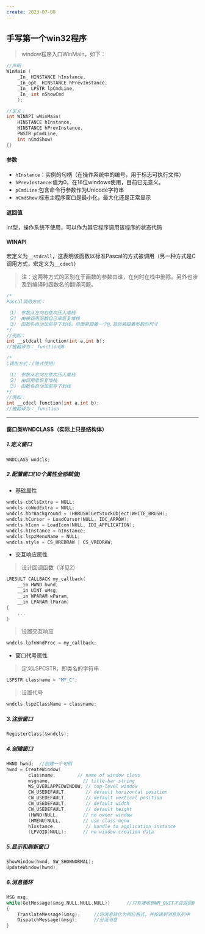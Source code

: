 ```yaml
---
create: 2023-07-08
---
```

## 手写第一个win32程序

> window程序入口WinMain，如下：

```C++
//声明
WinMain (
    _In_ HINSTANCE hInstance,
    _In_opt_ HINSTANCE hPrevInstance,
    _In_ LPSTR lpCmdLine,
    _In_ int nShowCmd
    );

//定义：
int WINAPI wWinMain(
    HINSTANCE hInstance, 
    HINSTANCE hPrevInstance, 
    PWSTR pCmdLine, 
    int nCmdShow)
{}
```

#### 参数

* `hInstance`：实例的句柄（在操作系统中的编号，用于标志可执行文件）
* `hPrevInstance`:值为0，在16位windows使用，目前已无意义。
* `pCmdLine`:包含命令行参数作为Unicode字符串
* `nCmdShow`:标志主程序窗口是最小化，最大化还是正常显示

#### 返回值

int型，操作系统不使用，可以作为其它程序调用该程序的状态代码

#### WINAPI

宏定义为`__stdcall`，这表明该函数以标准Pascal的方式被调用（另一种方式是C调用方式，宏定义为`__cdecl`）

> 注：这两种方式的区别在于函数的参数由谁，在何时在栈中删除。另外也涉及到编译时函数名的翻译问题。

```c++
/*
Pascal调用方式：

（1） 参数从左向右依次压入堆栈
（2） 由被调用函数自己来恢复堆栈
（3） 函数名自动加前导下划线，后面紧跟着一个@,其后紧跟着参数的尺寸
*/
//例如：
int __stdcall function(int a,int b);
//被翻译为：_function@8
```

```c++
/*
C调用方式：(隐式使用)

（1） 参数从右向左依次压入堆栈
（2） 由调用者恢复堆栈
（3） 函数名自动加前导下划线
*/
//例如：
int __cdecl function(int a,int b);
//被翻译为：_function
```

---

#### 窗口类WNDCLASS（实际上只是结构体）

##### 1.定义窗口

```C++
WNDCLASS wndcls;
```

##### 2.配置窗口(10个属性全部赋值)

* 基础属性

```C++
wndcls.cbClsExtra = NULL;
wndcls.cbWndExtra = NULL;
wndcls.hbrBackground = (HBRUSH)GetStockObject(WHITE_BRUSH);
wndcls.hCursor = LoadCursor(NULL, IDC_ARROW);
wndcls.hIcon = LoadIcon(NULL, IDI_APPLICATION);
wndcls.hInstance = hInstance;
wndcls.lspzMenuName = NULL;
wndcls.style = CS_HREDRAW | CS_VREDRAW;
```

* 交互响应属性

> 设计回调函数（详见2）

```C++
LRESULT CALLBACK my_callback(
    __in HWND hwnd,
    __in UINT uMsg,
    __in WPARAM wParam,
    __in LPARAM lParam)
{
    ...
}
```

> 设置交互响应

```C++
wndcls.lpfnWndProc = my_callback;
```

* 窗口代号属性

> 定义LSPCSTR，即类名的字符串

```C++
LSPSTR classname = "MY_C";
```

> 设置代号

```C++
wndcls.lspzClassName = classname;
```

##### 3.注册窗口

```C++
RegisterClass(&wndcls);
```

##### 4.创建窗口

```C++
HWND hwnd;	//创建一个句柄
hwnd = CreateWindow(
        classname,        // name of window class 
        msgname,            // title-bar string 
        WS_OVERLAPPEDWINDOW, // top-level window 
        CW_USEDEFAULT,       // default horizontal position 
        CW_USEDEFAULT,       // default vertical position 
        CW_USEDEFAULT,       // default width 
        CW_USEDEFAULT,       // default height 
        (HWND)NULL,         // no owner window 
        (HMENU)NULL,        // use class menu 
        hInstance,           // handle to application instance 
        (LPVOID)NULL);      // no window-creation data
```

##### 5.显示和刷新窗口

```C++
ShowWindow(hwnd, SW_SHOWNORMAL);
UpdateWindow(hwnd);
```

##### 6.消息循环

```C++
MSG msg;
while(GetMessage(&msg,NULL,NULL,NULL))		//只有接收到WM_QUIT才会返回0
{
    TranslateMessage(&msg);		//将消息转化为相应格式，并投递到消息队列中
    DispatchMessage(&msg);		//分派消息
}
```


